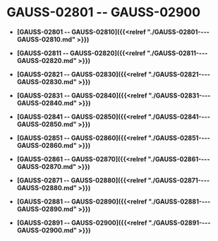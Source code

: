 # GAUSS-02801 -- GAUSS-02900

-   **[GAUSS-02801 -- GAUSS-02810]({{<relref "./GAUSS-02801----GAUSS-02810.md" >}})**

-   **[GAUSS-02811 -- GAUSS-02820]({{<relref "./GAUSS-02811----GAUSS-02820.md" >}})**

-   **[GAUSS-02821 -- GAUSS-02830]({{<relref "./GAUSS-02821----GAUSS-02830.md" >}})**

-   **[GAUSS-02831 -- GAUSS-02840]({{<relref "./GAUSS-02831----GAUSS-02840.md" >}})**

-   **[GAUSS-02841 -- GAUSS-02850]({{<relref "./GAUSS-02841----GAUSS-02850.md" >}})**

-   **[GAUSS-02851 -- GAUSS-02860]({{<relref "./GAUSS-02851----GAUSS-02860.md" >}})**

-   **[GAUSS-02861 -- GAUSS-02870]({{<relref "./GAUSS-02861----GAUSS-02870.md" >}})**

-   **[GAUSS-02871 -- GAUSS-02880]({{<relref "./GAUSS-02871----GAUSS-02880.md" >}})**

-   **[GAUSS-02881 -- GAUSS-02890]({{<relref "./GAUSS-02881----GAUSS-02890.md" >}})**

-   **[GAUSS-02891 -- GAUSS-02900]({{<relref "./GAUSS-02891----GAUSS-02900.md" >}})**
